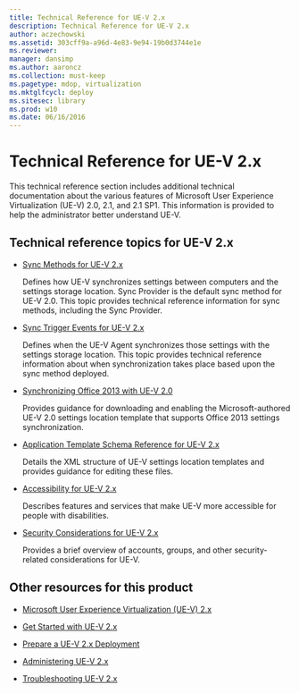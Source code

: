 ```yaml
---
title: Technical Reference for UE-V 2.x
description: Technical Reference for UE-V 2.x
author: aczechowski
ms.assetid: 303cff9a-a96d-4e83-9e94-19b0d3744e1e
ms.reviewer: 
manager: dansimp
ms.author: aaroncz
ms.collection: must-keep
ms.pagetype: mdop, virtualization
ms.mktglfcycl: deploy
ms.sitesec: library
ms.prod: w10
ms.date: 06/16/2016
---
```



# Technical Reference for UE-V 2.x


This technical reference section includes additional technical documentation about the various features of Microsoft User Experience Virtualization (UE-V) 2.0, 2.1, and 2.1 SP1. This information is provided to help the administrator better understand UE-V.

## Technical reference topics for UE-V 2.x


-   [Sync Methods for UE-V 2.x](sync-methods-for-ue-v-2x-both-uevv2.md)

    Defines how UE-V synchronizes settings between computers and the settings storage location. Sync Provider is the default sync method for UE-V 2.0. This topic provides technical reference information for sync methods, including the Sync Provider.

-   [Sync Trigger Events for UE-V 2.x](sync-trigger-events-for-ue-v-2x-both-uevv2.md)

    Defines when the UE-V Agent synchronizes those settings with the settings storage location. This topic provides technical reference information about when synchronization takes place based upon the sync method deployed.

-   [Synchronizing Office 2013 with UE-V 2.0](synchronizing-office-2013-with-ue-v-20-both-uevv2.md)

    Provides guidance for downloading and enabling the Microsoft-authored UE-V 2.0 settings location template that supports Office 2013 settings synchronization.

-   [Application Template Schema Reference for UE-V 2.x](application-template-schema-reference-for-ue-v-2x-both-uevv2.md)

    Details the XML structure of UE-V settings location templates and provides guidance for editing these files.

-   [Accessibility for UE-V 2.x](accessibility-for-ue-v-2x-both-uevv2.md)

    Describes features and services that make UE-V more accessible for people with disabilities.

-   [Security Considerations for UE-V 2.x](security-considerations-for-ue-v-2x-both-uevv2.md)

    Provides a brief overview of accounts, groups, and other security-related considerations for UE-V.

## Other resources for this product


-   [Microsoft User Experience Virtualization (UE-V) 2.x](index.md)

-   [Get Started with UE-V 2.x](get-started-with-ue-v-2x-new-uevv2.md)

-   [Prepare a UE-V 2.x Deployment](prepare-a-ue-v-2x-deployment-new-uevv2.md)

-   [Administering UE-V 2.x](administering-ue-v-2x-new-uevv2.md)

-   [Troubleshooting UE-V 2.x](troubleshooting-ue-v-2x-both-uevv2.md)






 

 





